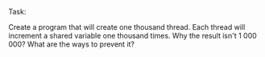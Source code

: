 Task:

Create a program that will create one thousand thread. Each thread will increment a shared variable one thousand times.
Why the result isn't 1 000 000? What are the ways to prevent it?
